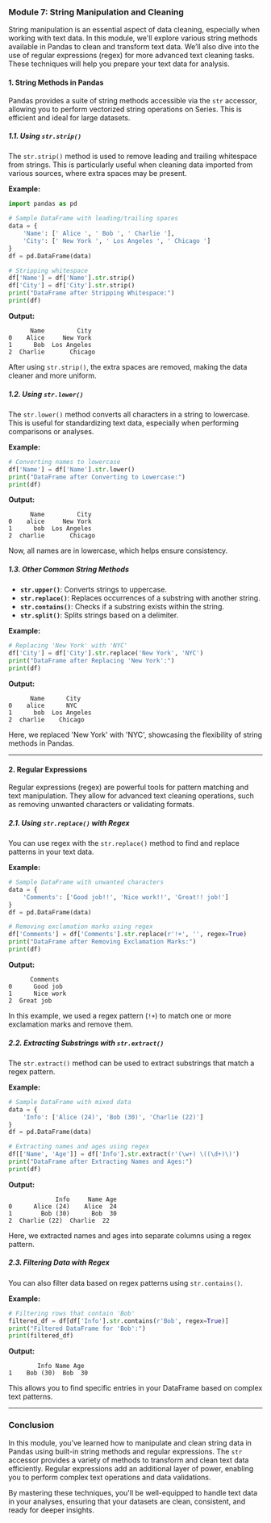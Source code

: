 ### Module 7: String Manipulation and Cleaning

String manipulation is an essential aspect of data cleaning, especially when working with text data. In this module, we'll explore various string methods available in Pandas to clean and transform text data. We’ll also dive into the use of regular expressions (regex) for more advanced text cleaning tasks. These techniques will help you prepare your text data for analysis.

#### 1. **String Methods in Pandas**

Pandas provides a suite of string methods accessible via the `str` accessor, allowing you to perform vectorized string operations on Series. This is efficient and ideal for large datasets.

##### 1.1. **Using `str.strip()`**
The `str.strip()` method is used to remove leading and trailing whitespace from strings. This is particularly useful when cleaning data imported from various sources, where extra spaces may be present.

**Example:**
```python
import pandas as pd

# Sample DataFrame with leading/trailing spaces
data = {
    'Name': [' Alice ', ' Bob ', ' Charlie '],
    'City': [' New York ', ' Los Angeles ', ' Chicago ']
}
df = pd.DataFrame(data)

# Stripping whitespace
df['Name'] = df['Name'].str.strip()
df['City'] = df['City'].str.strip()
print("DataFrame after Stripping Whitespace:")
print(df)
```

**Output:**
```
      Name         City
0    Alice     New York
1      Bob  Los Angeles
2  Charlie       Chicago
```

After using `str.strip()`, the extra spaces are removed, making the data cleaner and more uniform.

##### 1.2. **Using `str.lower()`**
The `str.lower()` method converts all characters in a string to lowercase. This is useful for standardizing text data, especially when performing comparisons or analyses.

**Example:**
```python
# Converting names to lowercase
df['Name'] = df['Name'].str.lower()
print("DataFrame after Converting to Lowercase:")
print(df)
```

**Output:**
```
      Name         City
0    alice     New York
1      bob  Los Angeles
2  charlie       Chicago
```

Now, all names are in lowercase, which helps ensure consistency.

##### 1.3. **Other Common String Methods**
- **`str.upper()`**: Converts strings to uppercase.
- **`str.replace()`**: Replaces occurrences of a substring with another string.
- **`str.contains()`**: Checks if a substring exists within the string.
- **`str.split()`**: Splits strings based on a delimiter.

**Example:**
```python
# Replacing 'New York' with 'NYC'
df['City'] = df['City'].str.replace('New York', 'NYC')
print("DataFrame after Replacing 'New York':")
print(df)
```

**Output:**
```
      Name      City
0    alice      NYC
1      bob  Los Angeles
2  charlie    Chicago
```

Here, we replaced 'New York' with 'NYC', showcasing the flexibility of string methods in Pandas.

---

#### 2. **Regular Expressions**

Regular expressions (regex) are powerful tools for pattern matching and text manipulation. They allow for advanced text cleaning operations, such as removing unwanted characters or validating formats.

##### 2.1. **Using `str.replace()` with Regex**
You can use regex with the `str.replace()` method to find and replace patterns in your text data.

**Example:**
```python
# Sample DataFrame with unwanted characters
data = {
    'Comments': ['Good job!!', 'Nice work!!', 'Great!! job!']
}
df = pd.DataFrame(data)

# Removing exclamation marks using regex
df['Comments'] = df['Comments'].str.replace(r'!+', '', regex=True)
print("DataFrame after Removing Exclamation Marks:")
print(df)
```

**Output:**
```
      Comments
0      Good job
1      Nice work
2  Great job
```

In this example, we used a regex pattern (`!+`) to match one or more exclamation marks and remove them.

##### 2.2. **Extracting Substrings with `str.extract()`**
The `str.extract()` method can be used to extract substrings that match a regex pattern.

**Example:**
```python
# Sample DataFrame with mixed data
data = {
    'Info': ['Alice (24)', 'Bob (30)', 'Charlie (22)']
}
df = pd.DataFrame(data)

# Extracting names and ages using regex
df[['Name', 'Age']] = df['Info'].str.extract(r'(\w+) \((\d+)\)')
print("DataFrame after Extracting Names and Ages:")
print(df)
```

**Output:**
```
             Info     Name Age
0      Alice (24)    Alice  24
1        Bob (30)      Bob  30
2  Charlie (22)  Charlie  22
```

Here, we extracted names and ages into separate columns using a regex pattern.

##### 2.3. **Filtering Data with Regex**
You can also filter data based on regex patterns using `str.contains()`.

**Example:**
```python
# Filtering rows that contain 'Bob'
filtered_df = df[df['Info'].str.contains(r'Bob', regex=True)]
print("Filtered DataFrame for 'Bob':")
print(filtered_df)
```

**Output:**
```
        Info Name Age
1    Bob (30)  Bob  30
```

This allows you to find specific entries in your DataFrame based on complex text patterns.

---

### Conclusion

In this module, you’ve learned how to manipulate and clean string data in Pandas using built-in string methods and regular expressions. The `str` accessor provides a variety of methods to transform and clean text data efficiently. Regular expressions add an additional layer of power, enabling you to perform complex text operations and data validations.

By mastering these techniques, you'll be well-equipped to handle text data in your analyses, ensuring that your datasets are clean, consistent, and ready for deeper insights.